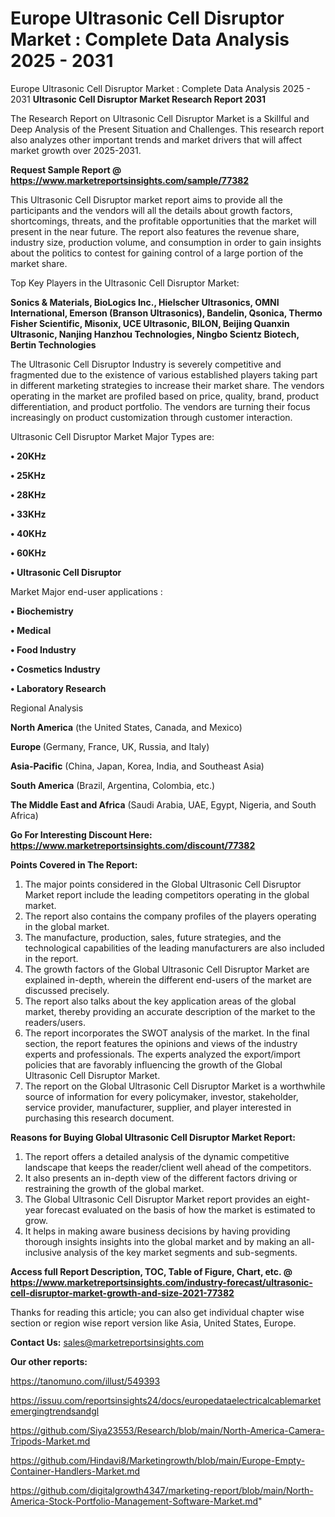# Europe Ultrasonic Cell Disruptor Market : Complete Data Analysis 2025 - 2031
 Europe Ultrasonic Cell Disruptor Market : Complete Data Analysis 2025 - 2031
<strong>Ultrasonic Cell Disruptor Market Research Report 2031</strong>

The Research Report on Ultrasonic Cell Disruptor Market is a Skillful and Deep Analysis of the Present Situation and Challenges. This research report also analyzes other important trends and market drivers that will affect market growth over 2025-2031.

<strong>Request Sample Report @ <a href=https://www.marketreportsinsights.com/sample/77382>https://www.marketreportsinsights.com/sample/77382</a></strong>

This Ultrasonic Cell Disruptor market report aims to provide all the participants and the vendors will all the details about growth factors, shortcomings, threats, and the profitable opportunities that the market will present in the near future. The report also features the revenue share, industry size, production volume, and consumption in order to gain insights about the politics to contest for gaining control of a large portion of the market share.

Top Key Players in the Ultrasonic Cell Disruptor Market:

<strong>Sonics & Materials, BioLogics Inc., Hielscher Ultrasonics, OMNI International, Emerson (Branson Ultrasonics), Bandelin, Qsonica, Thermo Fisher Scientific, Misonix, UCE Ultrasonic, BILON, Beijing Quanxin Ultrasonic, Nanjing Hanzhou Technologies, Ningbo Scientz Biotech, Bertin Technologies</strong>

The Ultrasonic Cell Disruptor Industry is severely competitive and fragmented due to the existence of various established players taking part in different marketing strategies to increase their market share. The vendors operating in the market are profiled based on price, quality, brand, product differentiation, and product portfolio. The vendors are turning their focus increasingly on product customization through customer interaction.

Ultrasonic Cell Disruptor Market Major Types are:

<strong>• 20KHz

• 25KHz

• 28KHz

• 33KHz

• 40KHz

• 60KHz

• Ultrasonic Cell Disruptor</strong>

Market Major end-user applications :

<strong>• Biochemistry

• Medical

• Food Industry

• Cosmetics Industry

• Laboratory Research</strong>

Regional Analysis

</u><strong><b>North America</b></strong> (the United States, Canada, and Mexico)

<strong><b>Europe </b></strong>(Germany, France, UK, Russia, and Italy)

<strong><b>Asia-Pacific</b></strong> (China, Japan, Korea, India, and Southeast Asia)

<strong><b>South America</b></strong> (Brazil, Argentina, Colombia, etc.)

<strong><b>The Middle East and Africa</b></strong> (Saudi Arabia, UAE, Egypt, Nigeria, and South Africa)

<strong>Go For Interesting Discount Here: <a href=https://www.marketreportsinsights.com/discount/77382>https://www.marketreportsinsights.com/discount/77382</a></strong>

<strong>Points Covered in The Report:</strong>
<ol>
  <li>The major points considered in the Global Ultrasonic Cell Disruptor Market report include the leading competitors operating in the global market.</li>
  <li>The report also contains the company profiles of the players operating in the global market.</li>
  <li>The manufacture, production, sales, future strategies, and the technological capabilities of the leading manufacturers are also included in the report.</li>
  <li>The growth factors of the Global Ultrasonic Cell Disruptor Market are explained in-depth, wherein the different end-users of the market are discussed precisely.</li>
  <li>The report also talks about the key application areas of the global market, thereby providing an accurate description of the market to the readers/users.</li>
  <li>The report incorporates the SWOT analysis of the market. In the final section, the report features the opinions and views of the industry experts and professionals. The experts analyzed the export/import policies that are favorably influencing the growth of the Global Ultrasonic Cell Disruptor Market.</li>
  <li>The report on the Global Ultrasonic Cell Disruptor Market is a worthwhile source of information for every policymaker, investor, stakeholder, service provider, manufacturer, supplier, and player interested in purchasing this research document.</li>
</ol>
<strong>Reasons for Buying Global Ultrasonic Cell Disruptor Market Report:</strong>

<ol>
  <li>The report offers a detailed analysis of the dynamic competitive landscape that keeps the reader/client well ahead of the competitors.</li>
  <li>It also presents an in-depth view of the different factors driving or restraining the growth of the global market.</li>
  <li>The Global Ultrasonic Cell Disruptor Market report provides an eight-year forecast evaluated on the basis of how the market is estimated to grow.</li>
  <li>It helps in making aware business decisions by having providing thorough insights insights into the global market and by making an all-inclusive analysis of the key market segments and sub-segments.</li>
</ol>
<strong>Access full Report Description, TOC, Table of Figure, Chart, etc. @ <a href=https://www.marketreportsinsights.com/industry-forecast/ultrasonic-cell-disruptor-market-growth-and-size-2021-77382>https://www.marketreportsinsights.com/industry-forecast/ultrasonic-cell-disruptor-market-growth-and-size-2021-77382</a></strong>


Thanks for reading this article; you can also get individual chapter wise section or region wise report version like Asia, United States, Europe.

<strong>Contact Us:</strong>
sales@marketreportsinsights.com

<strong>Our other reports:</strong>

<a href=https://tanomuno.com/illust/549393>https://tanomuno.com/illust/549393</a>

<a href=https://issuu.com/reportsinsights24/docs/europedataelectricalcablemarketemergingtrendsandgl>https://issuu.com/reportsinsights24/docs/europedataelectricalcablemarketemergingtrendsandgl</a>

<a href=https://github.com/Siya23553/Research/blob/main/North-America-Camera-Tripods-Market.md>https://github.com/Siya23553/Research/blob/main/North-America-Camera-Tripods-Market.md</a>

<a href=https://github.com/Hindavi8/Marketingrowth/blob/main/Europe-Empty-Container-Handlers-Market.md>https://github.com/Hindavi8/Marketingrowth/blob/main/Europe-Empty-Container-Handlers-Market.md</a>

<a href=https://github.com/digitalgrowth4347/marketing-report/blob/main/North-America-Stock-Portfolio-Management-Software-Market.md>https://github.com/digitalgrowth4347/marketing-report/blob/main/North-America-Stock-Portfolio-Management-Software-Market.md</a>"
